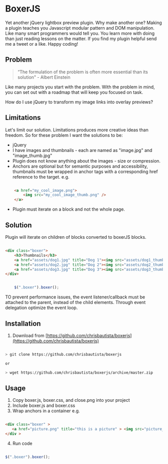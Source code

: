 BoxerJS
=======

Yet another jQuery lightbox preview plugin. Why make another one? Making a plugin teaches you Javascript modular pattern and DOM manipulation. Like many  smart programmers would tell you. You learn more with doing than just reading lessons on the matter. If you find my plugin helpful send me a tweet or a like.  Happy coding!



## Problem


> “The formulation of the problem is often more essential than its solution"
>                                                        - Albert Einstein


Like many projects you start with the problem. With the problem in mind, you can  set out with a roadmap that will keep you focused on task.


How do I use jQuery to transform my image links into overlay previews?

## Limitations

Let's limit our solution. Limitations produces more creative ideas than freedom. So for these problem I want the solutions to be:

* jQuery
* I have images and thumbnails - each are named as "image.jpg" and "image_thumb.jpg"
* Plugin does not know anything about the images - size or compression.
* Anchors are optional but for semantic purposes and accessibility, thumbnails must be wrapped in anchor tags with a corresponding href reference to the target.
    e.g.
```html

    <a href="my_cool_image.png">
        <img src="my_cool_image_thumb.png" />
    </a>

```

* Plugin must iterate on a block and not the whole page. 



## Solution

Plugin will iterate on children of blocks converted to boxerJS blocks.  

```html

<div class="boxer">
    <h3>Thumbnails</h3>
    <a href="assets/dog1.jpg" title="Dog 1"><img src="assets/dog1_thumb.jpg" alt="dog 1"></a>
    <a href="assets/dog2.jpg" title="Dog 2"><img src="assets/dog2_thumb.jpg" alt="dog 2" data-pin-nopin="true"></a>
    <a href="assets/dog3.jpg" title="Dog 3"><img src="assets/dog3_thumb.jpg" alt="dog 3" data-pin-nopin="true"></a>
</div>

```


```javascript

    $(".boxer").boxer();

```


TO prevent performance issues, the event listener/callback must be attached to the parent, instead of the child elements. Through event delegation optimize the event loop.

## Installation

1. Download from [https://github.com/chrisbautista/boxerjs](https://github.com/chrisbautista/boxerjs)

```bash

> git clone https://github.com/chrisbautista/boxerjs

or

> wget https://github.com/chrisbautista/boxerjs/archive/master.zip

```


## Usage

1. Copy boxer.js, boxer.css, and close.png into your project
2. Include boxer.js and boxer.css
3. Wrap anchors in a container e.g. 

```html

<div class="boxer" > 
   <a href="picture.png" title="this is a picture" > <img src="picture_thumb.jpg" /> </a>
</div >

```

4. Run code 

```javascript

$(".boxer").boxer();

```


